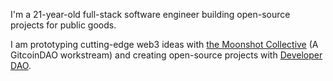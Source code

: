 I'm a 21-year-old full-stack software engineer building open-source projects for public goods.

I am prototyping cutting-edge web3 ideas with [the Moonshot Collective](github.com/moonshotcollective/) (A GitcoinDAO workstream) and creating open-source projects with [Developer DAO](https://github.com/developer-dao).
